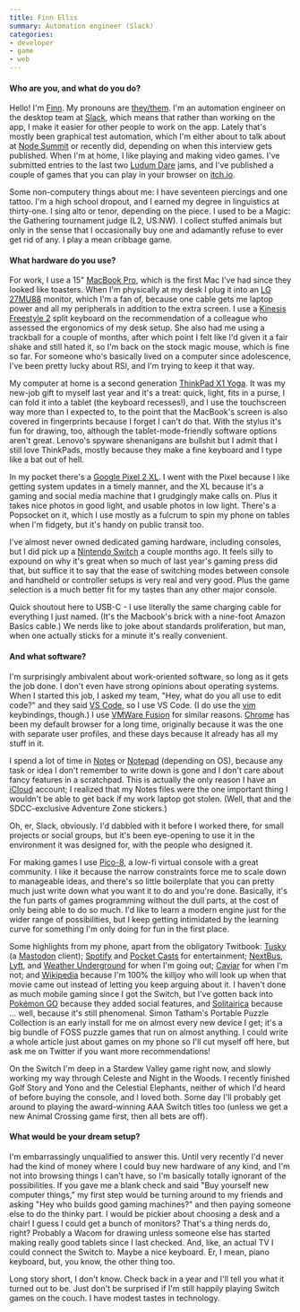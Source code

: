 ```yaml
---
title: Finn Ellis
summary: Automation engineer (Slack)
categories:
- developer
- game
- web
---
```


#### Who are you, and what do you do?

Hello! I'm [Finn](https://twitter.com/relsqui "Finn's Twitter account."). My pronouns are [they/them](http://pronoun.is/they "Examples of they/them pronouns."). I'm an automation engineer on the desktop team at [Slack][], which means that rather than working on the app, I make it easier for other people to work on the app. Lately that's mostly been graphical test automation, which I'm either about to talk about at [Node Summit](http://www.nodesummit.com/ "A Node conference.") or recently did, depending on when this interview gets published. When I'm at home, I like playing and making video games. I've submitted entries to the last two [Ludum Dare](http://ldjam.com/ "A worldwide game jam.") jams, and I've published a couple of games that you can play in your browser on [itch.io](https://relsqui.itch.io "Finn's itch.io account.").

Some non-computery things about me: I have seventeen piercings and one tattoo. I'm a high school dropout, and I earned my degree in linguistics at thirty-one. I sing alto or tenor, depending on the piece. I used to be a Magic: the Gathering tournament judge (L2, US:NW). I collect stuffed animals but only in the sense that I occasionally buy one and adamantly refuse to ever get rid of any. I play a mean cribbage game.

#### What hardware do you use?

For work, I use a 15" [MacBook Pro][macbook-pro], which is the first Mac I've had since they looked like toasters. When I'm physically at my desk I plug it into an [LG 27MU88][27mu88-w] monitor, which I'm a fan of, because one cable gets me laptop power and all my peripherals in addition to the extra screen. I use a [Kinesis Freestyle 2][freestyle2-mac] split keyboard on the recommendation of a colleague who assessed the ergonomics of my desk setup. She also had me using a trackball for a couple of months, after which point I felt like I'd given it a fair shake and still hated it, so I'm back on the stock magic mouse, which is fine so far. For someone who's basically lived on a computer since adolescence, I've been pretty lucky about RSI, and I'm trying to keep it that way.

My computer at home is a second generation [ThinkPad X1 Yoga][thinkpad-x1-yoga]. It was my new-job gift to myself last year and it's a treat: quick, light, fits in a purse, I can fold it into a tablet (the keyboard recesses!), and I use the touchscreen way more than I expected to, to the point that the MacBook's screen is also covered in fingerprints because I forget I can't do that. With the stylus it's fun for drawing, too, although the tablet-mode-friendly software options aren't great. Lenovo's spyware shenanigans are bullshit but I admit that I still love ThinkPads, mostly because they make a fine keyboard and I type like a bat out of hell.

In my pocket there's a [Google Pixel 2 XL][pixel-2-xl]. I went with the Pixel because I like getting system updates in a timely manner, and the XL because it's a gaming and social media machine that I grudgingly make calls on. Plus it takes nice photos in good light, and usable photos in low light. There's a Popsocket on it, which I use mostly as a fulcrum to spin my phone on tables when I'm fidgety, but it's handy on public transit too.

I've almost never owned dedicated gaming hardware, including consoles, but I did pick up a [Nintendo Switch][switch.2] a couple months ago. It feels silly to expound on why it's great when so much of last year's gaming press did that, but suffice it to say that the ease of switching modes between console and handheld or controller setups is very real and very good. Plus the game selection is a much better fit for my tastes than any other major console.

Quick shoutout here to USB-C - I use literally the same charging cable for everything I just named. (It's the Macbook's brick with a nine-foot Amazon Basics cable.) We nerds like to joke about standards proliferation, but man, when one actually sticks for a minute it's really convenient.

#### And what software?

I'm surprisingly ambivalent about work-oriented software, so long as it gets the job done. I don't even have strong opinions about operating systems. When I started this job, I asked my team, "Hey, what do you all use to edit code?" and they said [VS Code][visual-studio-code], so I use VS Code. (I do use the [vim][] keybindings, though.) I use [VMWare Fusion][vmware-fusion] for similar reasons. [Chrome][] has been my default browser for a long time, originally because it was the one with separate user profiles, and these days because it already has all my stuff in it.

I spend a lot of time in [Notes][] or [Notepad][] (depending on OS), because any task or idea I don't remember to write down is gone and I don't care about fancy features in a scratchpad. This is actually the only reason I have an [iCloud][] account; I realized that my Notes files were the one important thing I wouldn't be able to get back if my work laptop got stolen. (Well, that and the SDCC-exclusive Adventure Zone stickers.)

Oh, er, Slack, obviously. I'd dabbled with it before I worked there, for small projects or social groups, but it's been eye-opening to use it in the environment it was designed for, with the people who designed it.

For making games I use [Pico-8][], a low-fi virtual console with a great community. I like it because the narrow constraints force me to scale down to manageable ideas, and there's so little boilerplate that you can pretty much just write down what you want it to do and you're done. Basically, it's the fun parts of games programming without the dull parts, at the cost of only being able to do so much. I'd like to learn a modern engine just for the wider range of possibilities, but I keep getting intimidated by the learning curve for something I'm only doing for fun in the first place.

Some highlights from my phone, apart from the obligatory Twitbook: [Tusky][tusky-android] (a [Mastodon][] client); [Spotify][spotify-android] and [Pocket Casts][pocket-casts-android] for entertainment; [NextBus][nextbus-android], [Lyft][lyft-android], and [Weather Underground][weather-underground-android] for when I'm going out; [Caviar][caviar-android] for when I'm not; and [Wikipedia][wikipedia-android] because I'm 100% the killjoy who will look up when that movie came out instead of letting you keep arguing about it. I haven't done as much mobile gaming since I got the Switch, but I've gotten back into [Pokémon GO][pokemon-go-android] because they added social features, and [Solitairica][] because ... well, because it's still phenomenal. Simon Tatham's Portable Puzzle Collection is an early install for me on almost every new device I get; it's a big bundle of FOSS puzzle games that run on almost anything. I could write a whole article just about games on my phone so I'll cut myself off here, but ask me on Twitter if you want more recommendations!

On the Switch I'm deep in a Stardew Valley game right now, and slowly working my way through Celeste and Night in the Woods. I recently finished Golf Story and Yono and the Celestial Elephants, neither of which I'd heard of before buying the console, and I loved both. Some day I'll probably get around to playing the award-winning AAA Switch titles too (unless we get a new Animal Crossing game first, then all bets are off).

#### What would be your dream setup?

I'm embarrassingly unqualified to answer this. Until very recently I'd never had the kind of money where I could buy new hardware of any kind, and I'm not into browsing things I can't have, so I'm basically totally ignorant of the possibilities. If you gave me a blank check and said "Buy yourself new computer things," my first step would be turning around to my friends and asking "Hey who builds good gaming machines?" and then paying someone else to do the thinky part. I would be pickier about choosing a desk and a chair! I guess I could get a bunch of monitors? That's a thing nerds do, right? Probably a Wacom for drawing unless someone else has started making really good tablets since I last checked. And, like, an actual TV I could connect the Switch to. Maybe a nice keyboard. Er, I mean, piano keyboard, but, you know, the other thing too.

Long story short, I don't know. Check back in a year and I'll tell you what it turned out to be. Just don't be surprised if I'm still happily playing Switch games on the couch. I have modest tastes in technology.

[27mu88-w]: https://www.amazon.com/LG-Electronics-27MU88-W-27-Inch-LED-lit/dp/B01LG5RY74 "A 27 inch LED monitor."
[freestyle2-mac]: https://www.kinesis-ergo.com/shop/freestyle2-for-mac/ "An ergonomic keyboard."
[macbook-pro]: https://www.apple.com/macbook-pro/ "A laptop."
[pixel-2-xl]: https://en.wikipedia.org/wiki/Pixel_2 "A 6 inch Android smartphone."
[switch.2]: https://www.nintendo.com/switch/ "A gaming console."
[thinkpad-x1-yoga]: https://www.lenovo.com/us/en/laptops/thinkpad/thinkpad-yoga/Thinkpad-X1-Yoga-2nd-Gen/p/22TP2TXX12Y "A 14 inch 2-in-one PC laptop/tablet."
[caviar-android]: https://play.google.com/store/apps/details?id=com.trycaviar.customer "A food delivery app."
[chrome]: https://www.google.com/intl/en/chrome/browser/ "A WebKit-based browser, where each tab runs in its own thread."
[icloud]: https://www.apple.com/icloud/ "A cloud service."
[lyft-android]: https://play.google.com/store/apps/details?id=me.lyft.android "An app for requesting a car ride."
[mastodon]: https://mastodon.social/about "A decentralised social network."
[nextbus-android]: https://play.google.com/store/apps/details?id=com.nextbus.mobile&hl=en "An app for tracking public transport."
[notepad]: https://en.wikipedia.org/wiki/Notepad_(software) "A simple text editor included with Windows."
[notes]: https://en.wikipedia.org/wiki/Notes_(Apple) "A note-taking application included with Mac OS X."
[pico-8]: https://www.lexaloffle.com/pico-8.php "A software gaming console."
[pocket-casts-android]: https://play.google.com/store/apps/details?id=au.com.shiftyjelly.pocketcasts&hl=en "A podcast app."
[pokemon-go-android]: https://play.google.com/store/apps/details?id=com.nianticlabs.pokemongo "An AR game about catching monsters in small balls."
[slack]: https://slack.com/ "A collaboration service."
[solitairica]: https://store.steampowered.com/app/463980/Solitairica/ "A solitaire/RPG mashup."
[spotify-android]: https://play.google.com/store/apps/details?id=com.spotify.music "An Android client for the music service."
[tusky-android]: https://tuskyapp.github.io/ "A Mastodon client."
[vim]: http://www.vim.org/ "A command-line text editor."
[visual-studio-code]: https://code.visualstudio.com/ "A development IDE."
[vmware-fusion]: https://www.vmware.com/products/fusion.html "A PC emulator for the Mac."
[weather-underground-android]: https://play.google.com/store/apps/details?id=com.wunderground.android.weather "A weather app."
[wikipedia-android]: https://play.google.com/store/apps/details?id=org.wikipedia "A client for the online encyclopedia."
